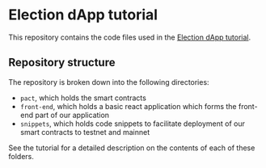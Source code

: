 # Election dApp tutorial

This repository contains the code files used in the [Election dApp tutorial](https://github.com/kadena-community/docs/blob/master/guides/building-a-voting-dapp.md).

## Repository structure

The repository is broken down into the following directories:

* `pact`, which holds the smart contracts
* `front-end`, which holds a basic react application which forms the front-end part of our application
* `snippets`, which holds code snippets to facilitate deployment of our smart contracts to testnet and mainnet

See the tutorial for a detailed description on the contents of each of these folders.